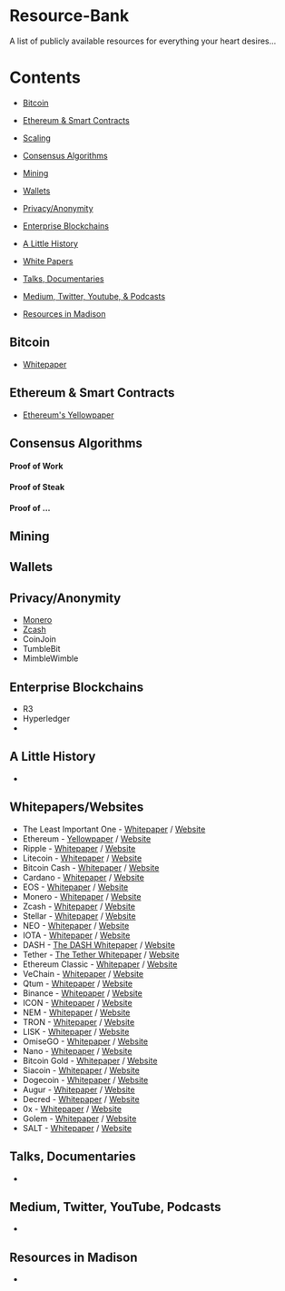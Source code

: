 # Resource-Bank
A list of publicly available resources for everything your heart desires...

# Contents

- [Bitcoin](#bitcoin)
- [Ethereum & Smart Contracts](#ethereum-&-smart-contracts)
- [Scaling](#scale)
- [Consensus Algorithms](#CA)
- [Mining](#Mining)
- [Wallets](#wallets)
- [Privacy/Anonymity](#all-things-privacy)
- [Enterprise Blockchains](#private-blockchains)
- [A Little History](#history)
- [White Papers](#white-papers)

- [Talks, Documentaries](#docs)
- [Medium, Twitter, Youtube, & Podcasts](#channels)
- [Resources in Madison](#social-media-channels)



## Bitcoin
* [Whitepaper](https://bitcoin.org/bitcoin.pdf)


## Ethereum & Smart Contracts
* [Ethereum's Yellowpaper](http://gavwood.com/paper.pdf)


## Consensus Algorithms
#### Proof of Work


#### Proof of Steak


#### Proof of ...



## Mining



## Wallets



## Privacy/Anonymity
* [Monero](https://getmonero.org/resources/about/)
* [Zcash](https://z.cash/)
* CoinJoin
* TumbleBit
* MimbleWimble



## Enterprise Blockchains
* R3
* Hyperledger
* 


## A Little History
*


## Whitepapers/Websites
* The Least Important One - [Whitepaper](https://bitcoin.org/bitcoin.pdf) / [Website]()
* Ethereum - [Yellowpaper](http://gavwood.com/paper.pdf) / [Website](https://www.ethereum.org/)
* Ripple - [Whitepaper]() / [Website]()
* Litecoin - [Whitepaper]() / [Website](https://litecoin.org/)
* Bitcoin Cash - [Whitepaper]() / [Website]()
* Cardano - [Whitepaper]() / [Website]()
* EOS - [Whitepaper]() / [Website]()
* Monero - [Whitepaper]() / [Website]()
* Zcash - [Whitepaper]() / [Website]()
* Stellar - [Whitepaper]() / [Website]()
* NEO - [Whitepaper]() / [Website]()
* IOTA - [Whitepaper]() / [Website]()
* DASH - [The DASH Whitepaper]() / [Website]()
* Tether - [The Tether Whitepaper]() / [Website]()
* Ethereum Classic - [Whitepaper]() / [Website]()
* VeChain - [Whitepaper]() / [Website]()
* Qtum - [Whitepaper]() / [Website]()
* Binance - [Whitepaper]() / [Website]()
* ICON - [Whitepaper]() / [Website]()
* NEM - [Whitepaper]() / [Website]()
* TRON - [Whitepaper]() / [Website]()
* LISK - [Whitepaper]() / [Website]()
* OmiseGO - [Whitepaper]() / [Website]()
* Nano - [Whitepaper]() / [Website]()
* Bitcoin Gold - [Whitepaper]() / [Website]()
* Siacoin - [Whitepaper]() / [Website]()
* Dogecoin - [Whitepaper]() / [Website]()
* Augur - [Whitepaper]() / [Website]()
* Decred - [Whitepaper]() / [Website]()
* 0x - [Whitepaper]() / [Website]()
* Golem - [Whitepaper]() / [Website]()
* SALT - [Whitepaper]() / [Website]()





## Talks, Documentaries
*  


## Medium, Twitter, YouTube, Podcasts
* 


## Resources in Madison
* 



